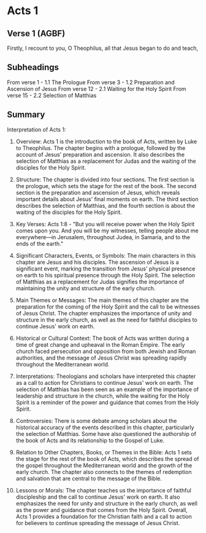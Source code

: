 # Acts 1

## Verse 1 (AGBF)

Firstly, I recount to you, O Theophilus, all that Jesus began to do and teach,

## Subheadings

From verse 1 - 1.1 The Prologue
From verse 3 - 1.2 Preparation and Ascension of Jesus
From verse 12 - 2.1 Waiting for the Holy Spirit
From verse 15 - 2.2 Selection of Matthias

## Summary

Interpretation of Acts 1:

1. Overview:
Acts 1 is the introduction to the book of Acts, written by Luke to Theophilus. The chapter begins with a prologue, followed by the account of Jesus' preparation and ascension. It also describes the selection of Matthias as a replacement for Judas and the waiting of the disciples for the Holy Spirit.

2. Structure:
The chapter is divided into four sections. The first section is the prologue, which sets the stage for the rest of the book. The second section is the preparation and ascension of Jesus, which reveals important details about Jesus' final moments on earth. The third section describes the selection of Matthias, and the fourth section is about the waiting of the disciples for the Holy Spirit.

3. Key Verses:
Acts 1:8 - "But you will receive power when the Holy Spirit comes upon you. And you will be my witnesses, telling people about me everywhere—in Jerusalem, throughout Judea, in Samaria, and to the ends of the earth."

4. Significant Characters, Events, or Symbols:
The main characters in this chapter are Jesus and his disciples. The ascension of Jesus is a significant event, marking the transition from Jesus' physical presence on earth to his spiritual presence through the Holy Spirit. The selection of Matthias as a replacement for Judas signifies the importance of maintaining the unity and structure of the early church.

5. Main Themes or Messages:
The main themes of this chapter are the preparation for the coming of the Holy Spirit and the call to be witnesses of Jesus Christ. The chapter emphasizes the importance of unity and structure in the early church, as well as the need for faithful disciples to continue Jesus' work on earth.

6. Historical or Cultural Context:
The book of Acts was written during a time of great change and upheaval in the Roman Empire. The early church faced persecution and opposition from both Jewish and Roman authorities, and the message of Jesus Christ was spreading rapidly throughout the Mediterranean world.

7. Interpretations:
Theologians and scholars have interpreted this chapter as a call to action for Christians to continue Jesus' work on earth. The selection of Matthias has been seen as an example of the importance of leadership and structure in the church, while the waiting for the Holy Spirit is a reminder of the power and guidance that comes from the Holy Spirit.

8. Controversies:
There is some debate among scholars about the historical accuracy of the events described in this chapter, particularly the selection of Matthias. Some have also questioned the authorship of the book of Acts and its relationship to the Gospel of Luke.

9. Relation to Other Chapters, Books, or Themes in the Bible:
Acts 1 sets the stage for the rest of the book of Acts, which describes the spread of the gospel throughout the Mediterranean world and the growth of the early church. The chapter also connects to the themes of redemption and salvation that are central to the message of the Bible.

10. Lessons or Morals:
The chapter teaches us the importance of faithful discipleship and the call to continue Jesus' work on earth. It also emphasizes the need for unity and structure in the early church, as well as the power and guidance that comes from the Holy Spirit. Overall, Acts 1 provides a foundation for the Christian faith and a call to action for believers to continue spreading the message of Jesus Christ.